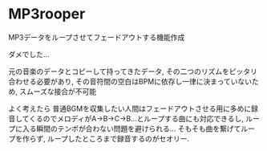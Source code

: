 # MP3rooper
MP3データをループさせてフェードアウトする機能作成

ダメでした...

元の音楽のデータとコピーして持ってきたデータ, その二つのリズムをピッタリ合わせる必要があり, その音符間の空白はBPMに依存し一律に決まっていないため, スムーズな接合が不可能

よく考えたら
普通BGMを収集したい人間はフェードアウトさせる用に多めに録音してくるのでメロディがA→B→C→B...とループする曲にも対応できるし, ループに入る瞬間のテンポが合わない問題を避けられる...
そもそも曲を繋げてループを作らず, ループしたところまで録音するのがセオリー. 